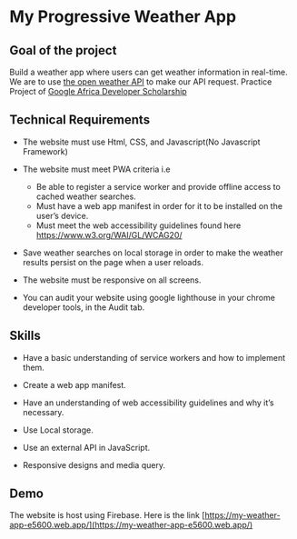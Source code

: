 # My Progressive Weather App

## Goal of the project

Build a weather app where users can get weather information in real-time.
We are to  use [the open weather API](https://openweathermap.org/api/one-call-api?gclid=CjwKCAjwgdX4BRB_EiwAg8O8HeCuPAZ1gZ-sk-XSSFaWDo2ecuOZWMQUUXUlJMwvHbWi7dGmWtsIwBoCHMQQAvD_BwE) to make our API request.
Practice Project of [Google Africa Developer Scholarship](https://help.pluralsight.com/help/google-africa-developer-scholarship-2020)

## Technical Requirements

- The website must use Html, CSS, and Javascript(No Javascript Framework)

- The website must meet PWA criteria i.e
    - Be able to register a service worker and provide offline access to cached weather searches.
    - Must have a web app manifest in order for it to be installed on the user’s device.
    - Must meet the web accessibility guidelines found here https://www.w3.org/WAI/GL/WCAG20/

- Save weather searches on local storage in order to make the weather results persist on the page when a user reloads.

- The website must be responsive on all screens.

- You can audit your website using google lighthouse in your chrome developer tools, in the Audit tab.

## Skills

- Have a basic understanding of service workers and how to implement them.

- Create a web app manifest.

- Have an understanding of web accessibility guidelines and why it’s necessary.

- Use Local storage.

- Use an external API in JavaScript.

- Responsive designs and media query.

## Demo

The website is host using Firebase. Here is the link [https://my-weather-app-e5600.web.app/](https://my-weather-app-e5600.web.app/)